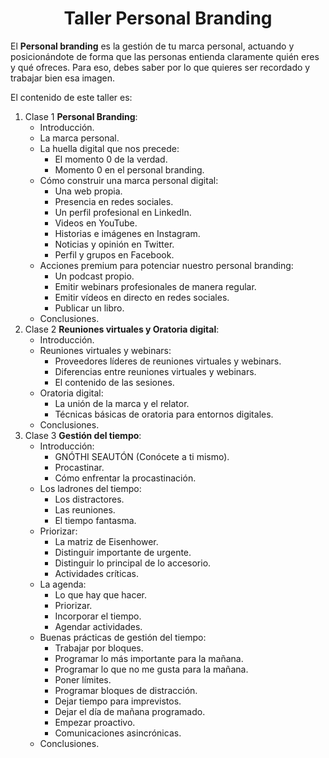 <h1 align="center">Taller Personal Branding</h1>
<p>El <b>Personal branding</b> es la gestión de tu marca personal, actuando y posicionándote de forma que las personas entienda claramente quién eres y qué ofreces. Para eso, debes saber por lo que quieres ser recordado y trabajar bien esa imagen.</p>
<p>El contenido de este taller es:</p>
<p>
<ol>
  <li>Clase 1 <b>Personal Branding</b>:
    <ul>
      <li>Introducción.</li>
      <li>La marca personal.</li>
      <li>La huella digital que nos precede:
        <ul>
          <li>El momento 0 de la verdad.</li>
          <li>Momento 0 en el personal branding.</li>         
        </ul>
      </li>
      <li>Cómo construir una marca personal digital:
        <ul>
          <li>Una web propia.</li>
          <li>Presencia en redes sociales.</li>
          <li>Un perfil profesional en LinkedIn.</li>
          <li>Videos en YouTube.</li>
          <li>Historias e imágenes en Instagram.</li>
          <li>Noticias y opinión en Twitter.</li>
          <li>Perfil y grupos en Facebook.</li>
        </ul>
      </li>
      <li>Acciones premium para potenciar nuestro personal branding:
        <ul>
          <li>Un podcast propio.</li>
          <li>Emitir webinars profesionales de manera regular.</li>
          <li>Emitir vídeos en directo en redes sociales.</li>
          <li>Publicar un libro.</li>
        </ul>
      </li>
      <li>Conclusiones.</li>      
    </ul>
  </li>
  <li>Clase 2 <b>Reuniones virtuales y Oratoria digital</b>:
    <ul>
      <li>Introducción.</li>
      <li>Reuniones virtuales y webinars:
        <ul>
          <li>Proveedores líderes de reuniones virtuales y webinars.</li>
          <li>Diferencias entre reuniones virtuales y webinars.</li>
          <li>El contenido de las sesiones.</li>          
        </ul>
      </li>
      <li>Oratoria digital:
        <ul>
          <li>La unión de la marca y el relator.</li>
          <li>Técnicas básicas de oratoria para entornos digitales.</li>          
        </ul>
      </li>
      <li>Conclusiones.</li>
    </ul>      
  </li>
  <li>Clase 3 <b>Gestión del tiempo</b>:
    <ul>
      <li>Introducción:
        <ul>
          <li>GNÓTHI SEAUTÓN (Conócete a ti mismo).</li>
          <li>Procastinar.</li>
          <li>Cómo enfrentar la procastinación.</li>
        </ul>
      </li>
      <li>Los ladrones del tiempo:
        <ul>
          <li>Los distractores.</li>
          <li>Las reuniones.</li>
          <li>El tiempo fantasma.</li>
        </ul>
      </li>
      <li>Priorizar:
        <ul>
          <li>La matriz de Eisenhower.</li>
          <li>Distinguir importante de urgente.</li>
          <li>Distinguir lo principal de lo accesorio.</li>
          <li>Actividades críticas.</li>          
        </ul>
      </li>
      <li>La agenda:
        <ul>
          <li>Lo que hay que hacer.</li>
          <li>Priorizar.</li>
          <li>Incorporar el tiempo.</li>
          <li>Agendar actividades.</li>                     
        </ul>
      </li>
      <li>Buenas prácticas de gestión del tiempo:
        <ul>
          <li>Trabajar por bloques.</li>
          <li>Programar lo más importante para la mañana.</li>
          <li>Programar lo que no me gusta para la mañana.</li>
          <li>Poner límites.</li>
          <li>Programar bloques de distracción.</li>
          <li>Dejar tiempo para imprevistos.</li>
          <li>Dejar el día de mañana programado.</li>
          <li>Empezar proactivo.</li>
          <li>Comunicaciones asincrónicas.</li>
        </ul>
      </li>
      <li>Conclusiones.</li>
    </ul>
  </li>
</ol>
</p>



